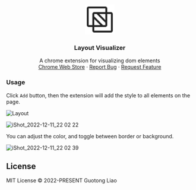 <!-- PROJECT LOGO -->
<br />
<div align="center">
  <a href="https://github.com/glintonliao/reactive-numbers-converter">
    <img src="./icons/icon.svg" alt="Logo" width="80" height="80">
  </a>

  <h3 align="center">Layout Visualizer</h3>

  <p align="center">
    A chrome extension for visualizing dom elements
    <br />
    <a href="https://chrome.google.com/webstore/detail/layout-visualizer/damlicfebbfedlipdokpehkmkpbhgpfi?hl=zh-CN&authuser=0">Chrome Web Store</a>
    ·
    <a href="https://github.com/glintonliao/layout-visualizer/issues">Report Bug</a>
    ·
    <a href="https://github.com/glintonliao/layout-visualizer/issues">Request Feature</a>
  </p>
</div>

### Usage

Click `Add` button, then the extension will add the style to all elements on the page.

<img src="https://user-images.githubusercontent.com/37015336/206972054-540b2b2b-d2c1-4360-8f32-1f7be9c3c3b8.jpg" alt="Layout" width="300">

![iShot_2022-12-11_22 02 22](https://user-images.githubusercontent.com/37015336/206972244-f40b8bc7-4a7d-4836-8174-beabe265c3a9.jpg)

You can adjust the color, and toggle between border or background.

![iShot_2022-12-11_22 02 39](https://user-images.githubusercontent.com/37015336/206972184-6031b4af-2844-4215-be89-17ac7dd9ae68.jpg)

## License

MIT License © 2022-PRESENT Guotong Liao
